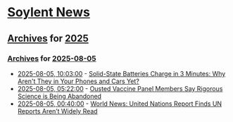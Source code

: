 # [Soylent News](../../../README.md)

## [Archives](../../index.md) for [2025](../index.md)

### [Archives](../../index.md) for [2025-08-05](index.md)

* [2025-08-05, 10:03:00](https://soylentnews.org/article.pl?sid=25/08/03/2136209&from=rss) - [Solid-State Batteries Charge in 3 Minutes:  Why Aren't They in Your Phones and Cars Yet?](https://soylentnews.org/article.pl?sid=25/08/03/2136209&from=rss)
* [2025-08-05, 05:22:00](https://soylentnews.org/article.pl?sid=25/08/03/0242234&from=rss) - [Ousted Vaccine Panel Members Say Rigorous Science is Being Abandoned](https://soylentnews.org/article.pl?sid=25/08/03/0242234&from=rss)
* [2025-08-05, 00:40:00](https://soylentnews.org/article.pl?sid=25/08/03/0225206&from=rss) - [World News: United Nations Report Finds UN Reports Aren’t Widely Read](https://soylentnews.org/article.pl?sid=25/08/03/0225206&from=rss)
